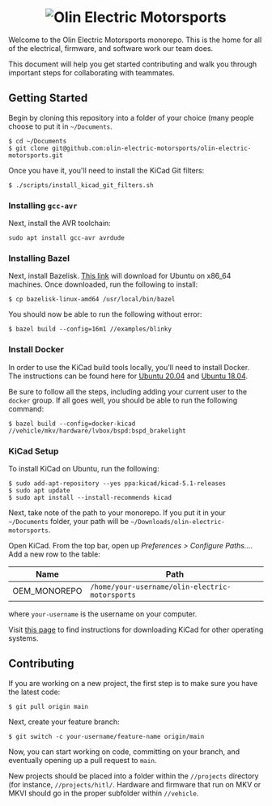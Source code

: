 <h1 align="center">
	<img
		alt="Olin Electric Motorsports"
		src="https://nyc3.digitaloceanspaces.com/oem-outline/logo-smaller.png">
</h1>

Welcome to the Olin Electric Motorsports monorepo. This is the home for all of
the electrical, firmware, and software work our team does.

This document will help you get started contributing and walk you through
important steps for collaborating with teammates.

## Getting Started

Begin by cloning this repository into a folder of your choice (many people
choose to put it in `~/Documents`.

```shell
$ cd ~/Documents
$ git clone git@github.com:olin-electric-motorsports/olin-electric-motorsports.git
```

Once you have it, you'll need to install the KiCad Git filters:

```shell
$ ./scripts/install_kicad_git_filters.sh
```

### Installing `gcc-avr`

Next, install the AVR toolchain:

```shell
sudo apt install gcc-avr avrdude
```

### Installing Bazel

Next, install Bazelisk. [This
link](https://github.com/bazelbuild/bazelisk/releases/download/v1.10.1/bazelisk-linux-amd64)
will download for Ubuntu on x86\_64 machines. Once downloaded, run the
following to install:

```shell
$ cp bazelisk-linux-amd64 /usr/local/bin/bazel
```

You should now be able to run the following without error:

```shell
$ bazel build --config=16m1 //examples/blinky
```

### Install Docker

In order to use the KiCad build tools locally, you'll need to install Docker.
The instructions can be found here for [Ubuntu
20.04](https://www.digitalocean.com/community/tutorials/how-to-install-and-use-docker-on-ubuntu-20-04)
and [Ubuntu
18.04](https://www.digitalocean.com/community/tutorials/how-to-install-and-use-docker-on-ubuntu-18-04).

Be sure to follow all the steps, including adding your current user to the
`docker` group. If all goes well, you should be able to run the following
command:

```shell
$ bazel build --config=docker-kicad //vehicle/mkv/hardware/lvbox/bspd:bspd_brakelight
```

### KiCad Setup

To install KiCad on Ubuntu, run the following:

```shell
$ sudo add-apt-repository --yes ppa:kicad/kicad-5.1-releases
$ sudo apt update
$ sudo apt install --install-recommends kicad
```

Next, take note of the path to your monorepo. If you put it in your
`~/Documents` folder, your path will be `~/Downloads/olin-electric-motorsports`.

Open KiCad. From the top bar, open up _Preferences > Configure Paths..._. Add a
new row to the table:

Name | Path
-----|-----
OEM\_MONOREPO|`/home/your-username/olin-electric-motorsports`

where `your-username` is the username on your computer.

Visit [this page](https://www.kicad.org/download/) to find instructions for
downloading KiCad for other operating systems.

## Contributing

If you are working on a new project, the first step is to make sure you have the
latest code:

```shell
$ git pull origin main
```

Next, create your feature branch:

```shell
$ git switch -c your-username/feature-name origin/main
```

Now, you can start working on code, committing on your branch, and eventually
opening up a pull request to `main`.

New projects should be placed into a folder within the `//projects` directory
(for instance, `//projects/hitl/`. Hardware and firmware that run on MKV or MKVI
should go in the proper subfolder within `//vehicle`.
